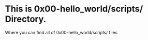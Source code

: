 # This is 0x00-hello_world/scripts/ Directory.
Where you can find all of 0x00-hello_world/scripts/ files.
